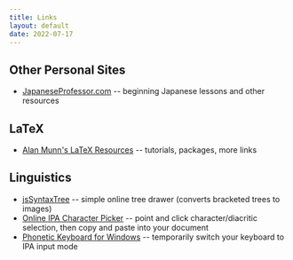 ```yaml
---
title: Links
layout: default
date: 2022-07-17
---
```


## Other Personal Sites

* [JapaneseProfessor.com][jp] -- beginning Japanese lessons and other resources


## LaTeX

* [Alan Munn's LaTeX Resources](https://amunn.github.io/latex/) -- tutorials, packages, more links


## Linguistics

* [jsSyntaxTree](https://ironcreek.net/syntaxtree/) -- simple online tree drawer (converts bracketed trees to images)
* [Online IPA Character Picker](https://r12a.github.io/pickers/ipa/) -- point and click character/diacritic selection, then copy and paste into your document
* [Phonetic Keyboard for Windows](https://www.phon.ucl.ac.uk/resource/phonetics/) -- temporarily switch your keyboard to IPA input mode


[jp]: https://www.japaneseprofessor.com
